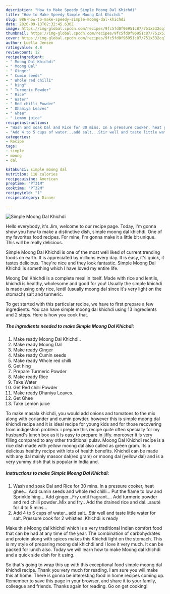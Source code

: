 ```yaml
---
description: "How to Make Speedy Simple Moong Dal Khichdi"
title: "How to Make Speedy Simple Moong Dal Khichdi"
slug: 986-how-to-make-speedy-simple-moong-dal-khichdi
date: 2020-09-13T02:32:45.630Z
image: https://img-global.cpcdn.com/recipes/9fc5fd0f96951c87/751x532cq70/simple-moong-dal-khichdi-recipe-main-photo.jpg
thumbnail: https://img-global.cpcdn.com/recipes/9fc5fd0f96951c87/751x532cq70/simple-moong-dal-khichdi-recipe-main-photo.jpg
cover: https://img-global.cpcdn.com/recipes/9fc5fd0f96951c87/751x532cq70/simple-moong-dal-khichdi-recipe-main-photo.jpg
author: Luella Jensen
ratingvalue: 4.8
reviewcount: 12
recipeingredient:
- " Moong Dal Khichdi"
- " Moong Dal"
- " Ginger"
- " Cumin seeds"
- " Whole red chilli"
- " hing"
- " Turmeric Powder"
- " Rice"
- " Water"
- " Red chilli Powder"
- " Dhaniya Leaves"
- " Ghee"
- " Lemon juice"
recipeinstructions:
- "Wash and soak Dal and Rice for 30 mins. In a pressure cooker, heat ghee... Add cumin seeds and whole red chilli... Put the flame to low and Sprinkle hing... Add ginger...Fry until fragrant.... Add turmeric powder and red chilli powder..Mix and fry.. Add the drained rice and dal...sauté for 4 to 5 mins..."
- "Add 4 to 5 cups of water...add salt...Stir well and taste little water for salt. Pressure cook for 2 whistles. Khichdi is ready"
categories:
- Recipe
tags:
- simple
- moong
- dal

katakunci: simple moong dal 
nutrition: 118 calories
recipecuisine: American
preptime: "PT31M"
cooktime: "PT32M"
recipeyield: "1"
recipecategory: Dinner

---
```



![Simple Moong Dal Khichdi](https://img-global.cpcdn.com/recipes/9fc5fd0f96951c87/751x532cq70/simple-moong-dal-khichdi-recipe-main-photo.jpg)

Hello everybody, it's Jim, welcome to our recipe page. Today, I'm gonna show you how to make a distinctive dish, simple moong dal khichdi. One of my favorites food recipes. For mine, I'm gonna make it a little bit unique. This will be really delicious.

Simple Moong Dal Khichdi is one of the most well liked of current trending foods on earth. It is appreciated by millions every day. It is easy, it's quick, it tastes delicious. They're nice and they look fantastic. Simple Moong Dal Khichdi is something which I have loved my entire life.

Moong Dal Khichdi is a complete meal in itself. Made with rice and lentils, khichdi is healthy, wholesome and good for you! Usually the simple khichdi is made using only rice, lentil (usually moong dal since it&#39;s very light on the stomach) salt and turmeric.


To get started with this particular recipe, we have to first prepare a few ingredients. You can have simple moong dal khichdi using 13 ingredients and 2 steps. Here is how you cook that.

<!--inarticleads1-->

##### The ingredients needed to make Simple Moong Dal Khichdi:

1. Make ready  Moong Dal Khichdi..
1. Make ready  Moong Dal
1. Make ready  Ginger
1. Make ready  Cumin seeds
1. Make ready  Whole red chilli
1. Get  hing
1. Prepare  Turmeric Powder
1. Make ready  Rice
1. Take  Water
1. Get  Red chilli Powder
1. Make ready  Dhaniya Leaves.
1. Get  Ghee
1. Take  Lemon juice


To make masala khichdi, you would add onions and tomatoes to the mix along with coriander and cumin powder. however this is simple moong dal khichdi recipe and it is ideal recipe for young kids and for those recovering from indigestion problem. i prepare this recipe quite often specially for my husband&#39;s lunch box as it is easy to prepare in jiffy. moreover it is very filling compared to any other traditional pulav. Moong Dal Khichdi recipe is a rice dish made with yellow moong dal also called as green gram. Its a delicious healthy recipe with lots of health benefits. Khichdi can be made with any dal mainly masoor dal(red gram) or moong dal (yellow dal) and is a very yummy dish that is popular in India and. 

<!--inarticleads2-->

##### Instructions to make Simple Moong Dal Khichdi:

1. Wash and soak Dal and Rice for 30 mins. In a pressure cooker, heat ghee... Add cumin seeds and whole red chilli... Put the flame to low and Sprinkle hing... Add ginger...Fry until fragrant.... Add turmeric powder and red chilli powder..Mix and fry.. Add the drained rice and dal...sauté for 4 to 5 mins...
1. Add 4 to 5 cups of water...add salt...Stir well and taste little water for salt. Pressure cook for 2 whistles. Khichdi is ready


Make this Moong dal khichdi which is a very traditional Indian comfort food that can be had at any time of the year. The combination of carbohydrates and protein along with spices makes this Khichdi light on the stomach. This is my style of preparing moong dal khichdi and I love it very much. It can be packed for lunch also. Today we will learn how to make Moong dal khichdi and a quick side dish for it using. 

So that's going to wrap this up with this exceptional food simple moong dal khichdi recipe. Thank you very much for reading. I am sure you will make this at home. There is gonna be interesting food in home recipes coming up. Remember to save this page in your browser, and share it to your family, colleague and friends. Thanks again for reading. Go on get cooking!
